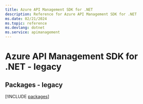 ```yaml
---
title: Azure API Management SDK for .NET
description: Reference for Azure API Management SDK for .NET
ms.date: 02/21/2024
ms.topic: reference
ms.devlang: dotnet
ms.service: apimanagement
---
```

# Azure API Management SDK for .NET - legacy
## Packages - legacy
[!INCLUDE [packages](api-management-index.md)]
